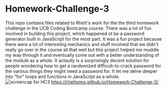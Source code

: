 # Homework-Challenge-3
This repo contains files related to Rhett's work for the the third homework challenge in the UCB Coding Bootcamp course. There was a lot of fun involved in building this project, which happened ot be a password generator built in JavaScript for the most part. It was a fun project because there were a lot of interesting mechanics and stuff involved that we didn't really go over in the course all that well but this project helped me muddle my way through it and eventually come out with a better understanding of the module as a whole. It actaully is a surprisingly decent solution for people wondering how to get a randomized difficult-to-crack password for the various things they might need a password for. It let me delve deeper into "for" loops and functions in JavaScript as a whole.
![screencap for HC3](https://user-images.githubusercontent.com/127440917/229923251-f3b3a5e5-455b-4f9b-b7d1-6748da4aace6.PNG)
https://rhettsimo.github.io/Homework-Challenge-3/
